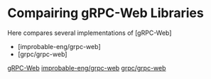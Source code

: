 # Compairing gRPC-Web Libraries

Here compares several implementations of [gRPC-Web]

- [improbable-eng/grpc-web]
- [grpc/grpc-web]

[gRPC-Web](https://github.com/grpc/grpc/blob/master/doc/PROTOCOL-WEB.md)
[improbable-eng/grpc-web](https://github.com/improbable-eng/grpc-web)
[grpc/grpc-web](https://github.com/grpc/grpc-web)
